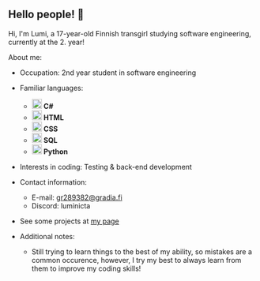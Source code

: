 
## Hello people! 👋

Hi, I'm Lumi, a 17-year-old Finnish transgirl studying software engineering, currently at the 2. year!

About me:

- Occupation: 2nd year student in software engineering
  
- Familiar languages: 
  - <img src="https://cdn.jsdelivr.net/gh/devicons/devicon/icons/csharp/csharp-original.svg" width="20" alt="C# Icon"/> **C#**
  - <img src="https://cdn.jsdelivr.net/gh/devicons/devicon/icons/html5/html5-original.svg" width="20" alt="HTML Icon"/> **HTML**
  - <img src="https://cdn.jsdelivr.net/gh/devicons/devicon/icons/css3/css3-original.svg" width="20" alt="CSS Icon"/> **CSS**
  - <img src="https://cdn.jsdelivr.net/gh/devicons/devicon/icons/mysql/mysql-original.svg" width="20" alt="SQL Icon"/> **SQL**
  - <img src="https://cdn.jsdelivr.net/gh/devicons/devicon/icons/python/python-original.svg" width="20" alt="Python Icon"/> **Python**

- Interests in coding: Testing & back-end development 
  
- Contact information:
  - E-mail: gr289382@gradia.fi
  - Discord: luminicta
      
- See some projects at [my page](https://luminicta.github.io)

- Additional notes:
  - Still trying to learn things to the best of my ability, so mistakes are a common occurence, however, I try my best to always learn from them to improve my coding skills!
<!--
**Luminicta/Luminicta** is a ✨ _special_ ✨ repository because its `README.md` (this file) appears on your GitHub profile.

Here are some ideas to get you started:

- 🔭 I’m currently working on ...
- 🌱 I’m currently learning ...
- 👯 I’m looking to collaborate on ...
- 🤔 I’m looking for help with ...
- 💬 Ask me about ...
- 📫 How to reach me: ...
- 😄 Pronouns: ...
- ⚡ Fun fact: ...
-->
